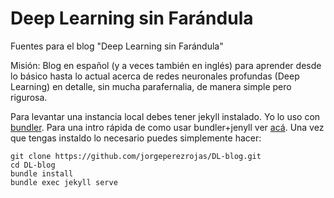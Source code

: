 # Deep Learning sin Farándula

Fuentes para el blog "Deep Learning sin Farándula"

Misión: Blog en español (y a veces también en inglés) para aprender desde lo básico hasta lo actual acerca de redes neuronales profundas (Deep Learning) en detalle, sin mucha parafernalia, de manera simple pero rigurosa.

Para levantar una instancia local debes tener jekyll instalado. Yo lo uso con [bundler](https://bundler.io/). Para una intro rápida de como usar bundler+jenyll ver [acá](https://jekyllrb.com/tutorials/using-jekyll-with-bundler/). Una vez que tengas instaldo lo necesario puedes simplemente hacer:
```
git clone https://github.com/jorgeperezrojas/DL-blog.git
cd DL-blog
bundle install
bundle exec jekyll serve
```

